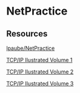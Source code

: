 # NetPractice

## Resources

[lpaube/NetPractice](https://github.com/lpaube/NetPractice)

[TCP/IP Ilustrated Volume 1](http://www.r-5.org/files/books/computers/internals/net/Richard_Stevens-TCP-IP_Illustrated-EN.pdf)

[TCP/IP Ilustrated Volume 2](https://ns2.elhacker.net/descargas/manuales/Redes/tcp_ip-illustrated-vol-2.pdf)

[TCP/IP Ilustrated Volume 3](https://ns2.elhacker.net/descargas/manuales/Redes/tcp_ip-illustrated-vol-3.pdf)
